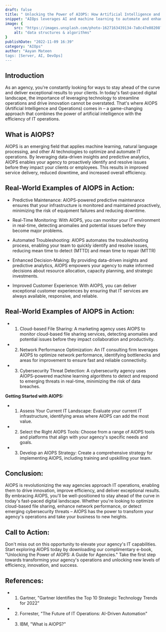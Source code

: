 ```yaml
---
draft: false
title: " Unlocking the Power of AIOPS: How Artificial Intelligence and Operations Can Transform Your Agency's Efficiency and Innovation"
snippet: "AIOps leverages AI and machine learning to automate and enhance IT operations, improving efficiency and reliability."
image: {
    src: "https://images.unsplash.com/photo-1627163439134-7a8c47e08208?&fit=crop&w=430&h=240",
    alt: "data structures & algorithms"
}
publishDate: "2022-11-09 16:39"
category: "AIOps"
author: "Aayan Mateen
tags: [Server, AI, DevOps]
---
```

## Introduction
As an agency, you're constantly looking for ways to stay ahead of the curve and deliver exceptional results to your clients. In today's
fast-paced digital landscape, the importance of leveraging technology to streamline operations and drive innovation cannot be overstated.
That's where AIOPS (Artificial Intelligence and Operations) comes in – a game-changing approach that combines the power of artificial
intelligence with the efficiency of IT operations.

## What is AIOPS?
AIOPS is an emerging field that applies machine learning, natural language processing, and other AI technologies to optimize and automate
IT operations. By leveraging data-driven insights and predictive analytics, AIOPS enables your agency to proactively identify and resolve
issues before they impact your clients or employees. This results in improved service delivery, reduced downtime, and increased overall
efficiency.

## Real-World Examples of AIOPS in Action:

-  Predictive Maintenance: AIOPS-powered predictive maintenance ensures that your infrastructure is monitored and maintained proactively, minimizing the risk of equipment failures and reducing downtime.
  
- Real-Time Monitoring: With AIOPS, you can monitor your IT environment in real-time, detecting anomalies and potential issues before they become major problems.

- Automated Troubleshooting: AIOPS automates the troubleshooting process, enabling your team to quickly identify and resolve issues, reducing mean time to detect (MTTD) and mean time to repair (MTTR)
  
- Enhanced Decision-Making: By providing data-driven insights and predictive analytics, AIOPS empowers your agency to make informed decisions about resource allocation, capacity planning, and strategic investments.
- Improved Customer Experience: With AIOPS, you can deliver exceptional customer experiences by ensuring that IT services are always available, responsive, and reliable.

## Real-World Examples of AIOPS in Action:

- 1. Cloud-based File Sharing: A marketing agency uses AIOPS to monitor cloud-based file sharing services, detecting anomalies and potential issues before they impact collaboration and productivity.
- 2. Network Performance Optimization: An IT consulting firm leverages AIOPS to optimize network performance, identifying bottlenecks and areas for improvement to ensure fast and reliable connectivity.
- 3. Cybersecurity Threat Detection: A cybersecurity agency uses AIOPS-powered machine learning algorithms to detect and respond to
emerging threats in real-time, minimizing the risk of data breaches.

**Getting Started with AIOPS:**

- 1. Assess Your Current IT Landscape: Evaluate your current IT infrastructure, identifying areas where AIOPS can add the most value.
- 2. Select the Right AIOPS Tools: Choose from a range of AIOPS tools and platforms that align with your agency's specific needs and goals.
- 3. Develop an AIOPS Strategy: Create a comprehensive strategy for implementing AIOPS, including training and upskilling your team.

## Conclusion:

AIOPS is revolutionizing the way agencies approach IT operations, enabling them to drive innovation, improve efficiency, and deliver
exceptional results. By embracing AIOPS, you'll be well-positioned to stay ahead of the curve in today's fast-paced digital landscape.
Whether you're looking to optimize cloud-based file sharing, enhance network performance, or detect emerging cybersecurity threats – AIOPS
has the power to transform your agency's operations and take your business to new heights.

## Call to Action:

Don't miss out on this opportunity to elevate your agency's IT capabilities. Start exploring AIOPS today by downloading our complimentary
e-book, "Unlocking the Power of AIOPS: A Guide for Agencies." Take the first step towards transforming your agency's operations and
unlocking new levels of efficiency, innovation, and success.

## References:

- 1. Gartner, "Gartner Identifies the Top 10 Strategic Technology Trends for 2022"
- 2. Forrester, "The Future of IT Operations: AI-Driven Automation"
- 3. IBM, "What is AIOPS?"
